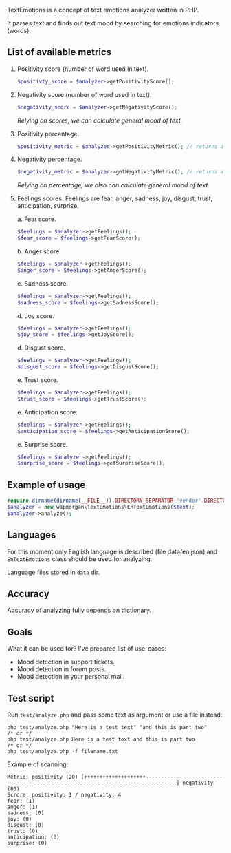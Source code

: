 TextEmotions is a concept of text emotions analyzer written in PHP.

It parses text and finds out text mood by searching for emotions indicators (words).

## List of available metrics
1. Positivity score (number of word used in text).
    ```php
    $positivty_score = $analyzer->getPositivityScore();
    ```

2. Negativity score (number of word used in text).
    ```php
    $negativity_score = $analyzer->getNegativityScore();
    ```

    *Relying on scores, we can calculate general mood of text.*

3. Positivity percentage.
    ```php
    $positivity_metric = $analyzer->getPositivityMetric(); // returns a number from 0 to 100
    ```

4. Negativity percentage.
    ```php
    $negativity_metric = $analyzer->getNegativityMetric(); // returns a number from 0 to 100
    ```

    *Relying on percentage, we also can calculate general mood of text.*

5. Feelings scores. Feelings are fear, anger, sadness, joy, disgust, trust, anticipation, surprise.

    a. Fear score.
    ```php
    $feelings = $analyzer->getFeelings();
    $fear_score = $feelings->getFearScore();
    ```

    b. Anger score.
    ```php
    $feelings = $analyzer->getFeelings();
    $anger_score = $feelings->getAngerScore();
    ```

    c. Sadness score.
    ```php
    $feelings = $analyzer->getFeelings();
    $sadness_score = $feelings->getSadnessScore();
    ```

    d. Joy score.
    ```php
    $feelings = $analyzer->getFeelings();
    $joy_score = $feelings->getJoyScore();
    ```

    d. Disgust score.
    ```php
    $feelings = $analyzer->getFeelings();
    $disgust_score = $feelings->getDisgustScore();
    ```

    e. Trust score.
    ```php
    $feelings = $analyzer->getFeelings();
    $trust_score = $feelings->getTrustScore();
    ```

    e. Anticipation score.
    ```php
    $feelings = $analyzer->getFeelings();
    $anticipation_score = $feelings->getAnticipationScore();
    ```

    e. Surprise score.
    ```php
    $feelings = $analyzer->getFeelings();
    $surprise_score = $feelings->getSurpriseScore();
    ```

## Example of usage
```php
require dirname(dirname(__FILE__)).DIRECTORY_SEPARATOR.'vendor'.DIRECTORY_SEPARATOR.'autoload.php';
$analyzer = new wapmorgan\TextEmotions\EnTextEmotions($text);
$analyzer->analyze();
```

## Languages
For this moment only English language is described (file data/en.json) and `EnTextEmotions` class should be used for analyzing.

Language files stored in `data` dir.

## Accuracy
Accuracy of analyzing fully depends on dictionary.

## Goals
What it can be used for?
I've prepared list of use-cases:

- Mood detection in support tickets.
- Mood detection in forum posts.
- Mood detection in your personal mail.

## Test script

Run `test/analyze.php` and pass some text as argument or use a file instead:
```
php test/analyze.php "Here is a test text" "and this is part two"
/* or */
php test/analyze.php Here is a test text and this is part two
/* or */
php test/analyze.php -f filename.txt
```

Example of scanning:

    Metric: positivity (20) [++++++++++++++++++++--------------------------------------------------------------------------------] negativity (80)
    Scrore: positivity: 1 / negativity: 4
    fear: (1)
    anger: (1)
    sadness: (0)
    joy: (0)
    disgust: (0)
    trust: (0)
    anticipation: (0)
    surprise: (0)
